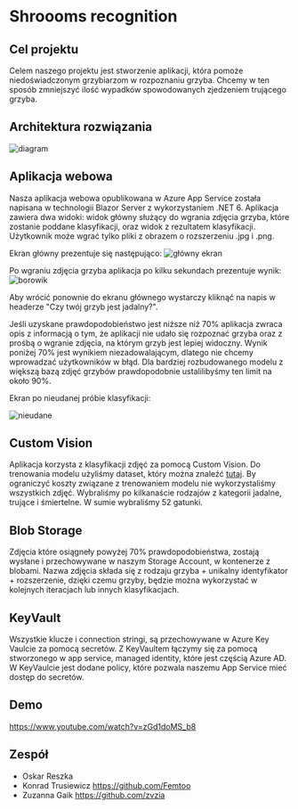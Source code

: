 # Shroooms recognition

## Cel projektu
Celem naszego projektu jest stworzenie aplikacji, która pomoże niedoświadczonym grzybiarzom w rozpoznaniu grzyba. Chcemy w ten sposób zmniejszyć ilość wypadków spowodowanych zjedzeniem trującego grzyba.

## Architektura rozwiązania
![diagram](https://user-images.githubusercontent.com/73696833/204140300-11509b55-48ce-41d8-8fc5-bc95b20af218.png)

## Aplikacja webowa
Nasza aplikacja webowa opublikowana w Azure App Service została napisana w technologii Blazor Server z wykorzystaniem .NET 6. Aplikacja zawiera dwa widoki: widok główny służący do wgrania zdjęcia grzyba, które zostanie poddane klasyfikacji, oraz widok z rezultatem klasyfikacji. Użytkownik może wgrać tylko pliki z obrazem o rozszerzeniu .jpg i .png.

Ekran główny prezentuje się następująco:
![główny ekran](https://user-images.githubusercontent.com/73691017/204139527-ed3092fd-5235-495b-b395-f756540e684a.png)

Po wgraniu zdjęcia grzyba aplikacja po kilku sekundach prezentuje wynik:
![borowik](https://user-images.githubusercontent.com/73691017/204139547-0df7694f-0a55-4a3f-ac82-c8dab1b3a86b.png)

Aby wrócić ponownie do ekranu głównego wystarczy kliknąć na napis w headerze "Czy twój grzyb jest jadalny?".

Jeśli uzyskane prawdopodobieństwo jest niższe niż 70% aplikacja zwraca opis z informacją o tym, że aplikacji nie udało się rozpoznać grzyba oraz z prośbą o wgranie zdjęcia, na którym grzyb jest lepiej widoczny. Wynik poniżej 70% jest wynikiem niezadowalającym, dlatego nie chcemy wprowadzać użytkowników w błąd. Dla bardziej rozbudowanego modelu z większą bazą zdjęć grzybów prawdopodobnie ustalilibyśmy ten limit na około 90%.

Ekran po nieudanej próbie klasyfikacji:

![nieudane](https://user-images.githubusercontent.com/73691017/204139714-414edb72-8856-4fc6-a056-002ff900419c.png)

## Custom Vision
Aplikacja korzysta z klasyfikacji zdjęć za pomocą Custom Vision.
Do trenowania modelu użyliśmy dataset, który można znaleźć [tutaj](https://www.kaggle.com/datasets/derekkunowilliams/mushrooms).
By ograniczyć koszty związane z trenowaniem modelu nie wykorzystaliśmy wszystkich zdjęć. Wybraliśmy po kilkanaście rodzajów z kategorii jadalne, trujące i śmiertelne. W sumie wybraliśmy 52 gatunki.

## Blob Storage
Zdjęcia które osiągneły powyżej 70% prawdopodobieństwa, zostają wysłane i przechowywane w naszym Storage Account, w kontenerze z blobami. Nazwa zdjęcia składa się z rodzaju grzyba + unikalny identyfikator + rozszerzenie, dzięki czemu grzyby, będzie można wykorzystać w kolejnych iteracjach lub innych klasyfikacjach. 

## KeyVault
Wszystkie klucze i connection stringi, są przechowywane w Azure Key Vaulcie za pomocą secretów. Z KeyVaultem łączymy się za pomocą stworzonego w app service, managed identity, które jest częścią Azure AD. W KeyVaulcie jest dodane policy, które pozwala naszemu App Service mieć dostęp do secretów.

## Demo
https://www.youtube.com/watch?v=zGd1doMS_b8

## Zespół
* Oskar Reszka
* Konrad Trusiewicz https://github.com/Femtoo
* Zuzanna Gaik https://github.com/zvzia
